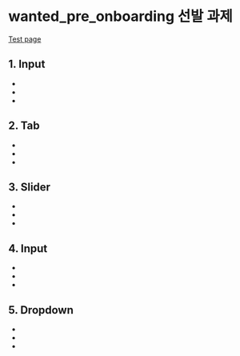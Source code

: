# wanted_pre_onboarding 선발 과제
[Test page](https://lisu215.github.io/wanted_pre_onboarding/)

## 1. Input
-
-
-
## 2. Tab
-
-
-
## 3. Slider
-
-
-
## 4. Input
-
-
-
## 5. Dropdown
-
-
-
